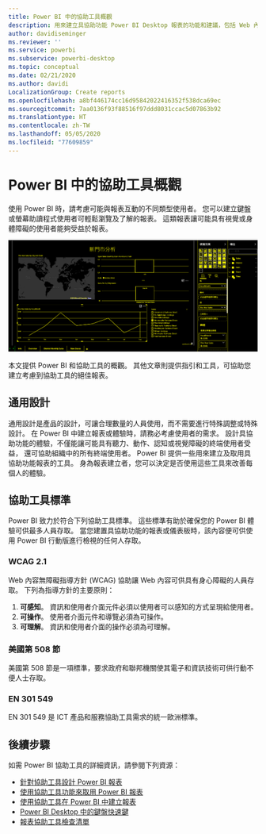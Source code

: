 ```yaml
---
title: Power BI 中的協助工具概觀
description: 用來建立具協助功能 Power BI Desktop 報表的功能和建議，包括 Web 內容無障礙指導方針 (WCAG)
author: davidiseminger
ms.reviewer: ''
ms.service: powerbi
ms.subservice: powerbi-desktop
ms.topic: conceptual
ms.date: 02/21/2020
ms.author: davidi
LocalizationGroup: Create reports
ms.openlocfilehash: a8bf446174cc16d95842022416352f538dca69ec
ms.sourcegitcommit: 7aa0136f93f88516f97ddd8031ccac5d07863b92
ms.translationtype: HT
ms.contentlocale: zh-TW
ms.lasthandoff: 05/05/2020
ms.locfileid: "77609859"
---
```

# <a name="overview-of-accessibility-in-power-bi"></a>Power BI 中的協助工具概觀

使用 Power BI 時，請考慮可能與報表互動的不同類型使用者。 您可以建立鍵盤或螢幕助讀程式使用者可輕鬆瀏覽及了解的報表。 這類報表讓可能具有視覺或身體障礙的使用者能夠受益於報表。

![高對比 Windows 設定](media/desktop-accessibility/accessibility-05b.png)

本文提供 Power BI 和協助工具的概觀。 其他文章則提供指引和工具，可協助您建立考慮到協助工具的絕佳報表。

## <a name="universal-design"></a>通用設計

通用設計是產品的設計，可讓合理數量的人員使用，而不需要進行特殊調整或特殊設計。 在 Power BI 中建立報表或體驗時，請務必考慮使用者的需求。 設計具協助功能的體驗，不僅能讓可能具有聽力、動作、認知或視覺障礙的終端使用者受益， 還可協助組織中的所有終端使用者。 Power BI 提供一些用來建立及取用具協助功能報表的工具。 身為報表建立者，您可以決定是否使用這些工具來改善每個人的體驗。

## <a name="accessibility-standards"></a>協助工具標準

Power BI 致力於符合下列協助工具標準。 這些標準有助於確保您的 Power BI 體驗可供最多人員存取。 當您建置具協助功能的報表或儀表板時，該內容便可供使用 Power BI 行動版進行檢視的任何人存取。

### <a name="wcag-21"></a>WCAG 2.1

Web 內容無障礙指導方針 (WCAG) 協助讓 Web 內容可供具有身心障礙的人員存取。 下列為指導方針的主要原則：

1. **可感知**。 資訊和使用者介面元件必須以使用者可以感知的方式呈現給使用者。
2. **可操作**。 使用者介面元件和導覽必須為可操作。
3. **可理解**。 資訊和使用者介面的操作必須為可理解。

### <a name="us-section-508"></a>美國第 508 節

美國第 508 節是一項標準，要求政府和聯邦機關使其電子和資訊技術可供行動不便人士存取。

### <a name="en-301-549"></a>EN 301 549

EN 301 549 是 ICT 產品和服務協助工具需求的統一歐洲標準。  

## <a name="next-steps"></a>後續步驟

如需 Power BI 協助工具的詳細資訊，請參閱下列資源：

* [針對協助工具設計 Power BI 報表](desktop-accessibility-creating-reports.md)
* [使用協助工具功能來取用 Power BI 報表](desktop-accessibility-consuming-tools.md)
* [使用協助工具在 Power BI 中建立報表](desktop-accessibility-creating-tools.md)
* [Power BI Desktop 中的鍵盤快速鍵](desktop-accessibility-keyboard-shortcuts.md)
* [報表協助工具檢查清單](desktop-accessibility-creating-reports.md#report-accessibility-checklist)



